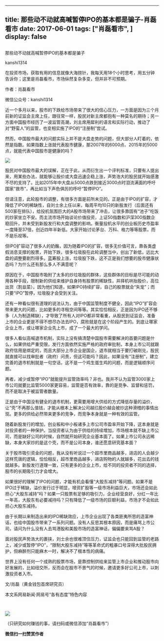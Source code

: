 
---
title:  那些动不动就高喊暂停IPO的基本都是骗子-肖磊看市
date: 2017-06-01
tags: ["肖磊看市", ]
display: false
---


## 



那些动不动就高喊暂停IPO的基本都是骗子




kanshi1314




在投资市场，获取有用的信息就像大海捞针，我每天用18个小时思考，用五分钟告诉你；这里是肖磊看市，市场纵然复杂多变，但并非不可预期。


作者：肖磊看市

微信公众号：kanshi1314



近一个多月以来，股市的下跌给市场带来了很大的信心压力，一方面是因为三个月前新的证监会主席上任，跟往常一样，股民对新主席都抱有一种莫名的期待；另一方面中国股市经历了一波监管高潮，刘主席用犀利的语言和实际行动，推动了对“野蛮人”的监管，也变相实施了IPO的“注册制”尝试。



然而，中国股市最大的问题实际上并不是大盘走势的问题，但大部分人盯着的，依然是指数。如果指数上涨就代表股市健康，那2007年的6000点、2015年的5000点，就能代表中国股市是健康的吗？



<img data-s="300,640" data-type="jpeg" src="http://mmbiz.qpic.cn/mmbiz_jpg/rIYcHn0KrPQWS8G5xiaq2eLv7olT3EZF3xNUOOMdYsz3ibw3wx7JxHsZPNakptsH9ic897H0HGdMMicn08zQWx5pfQ/0?wx_fmt=jpeg"/>



股民对中国股市最大的误解，正在于此，从而衍生出一个评判标准，只要有人提出来，用某些办法，就能够让股价或大盘迅速企稳上涨，声势浩大的股民就开始感激不尽的支持了。比如2015年中大盘从5000点跌到接近3000点时泪流满面的呼吁国家“救市”，再比如当下声色俱厉的呼吁“暂停IPO”。



但请注意，此轮股市的调整，有很多方面是前所未见的。正是由于IPO的扩容，才降低了IPO的稀缺性，自刘士余上任以来，每周平均10只的新股发行（后面还有500家在排队），给投机氛围巨大的A股市场带来了冲击，让很多靠固有“池子”吃饭的炒家坐立不安。而主流市场开始谈论价值投资，上证50指数和沪深300指数企稳回升，并未受到新股发行和大盘调整的影响。衡量投机水平的创业板历史市盈率一度降至37倍，创近四年半新低。大家开始讨论茅台、万科、格力等等股票，而不是乐视等。



但IPO扩容动了很多人的奶酪，因为随着IPO的扩容，很多无价值可言，靠各类虚假消息支撑的股票，开始下跌，很多垃圾股在此轮调整当中，创出了新低，远比大盘的调整要剧烈得多。蓝筹股上涨，垃圾股下跌，这不正是我们想要的股市健康状态吗？为什么还有那么多人不满意呢？



原因在于，中国股市吸附了太多的炒垃圾股的群体，这些群体的目标是尽可能的动用各种手段，限制新的供给来维护自身持有股票的稀缺性，并择机哄抬股价，高位出货（割韭菜）。因为他们知道，如果IPO持续扩容，自己的股票就会“失宠”；而只要“IPO”暂停，垃圾股才会受到关注。



还有一种看似很有道理的说法认为，由于中国监管制度不健全，因此“IPO”扩容会带来更大的问题，比如更多的寻租空间等等。其实恰恰相反，正是因为IPO还不够多（人为制造稀缺），才导致了所有人对IPO都非常看重，从股民到证监会，准备上市的企业更是不得不想尽办法去IPO，腐败就是在这个阶段产生的。到底让哪家企业上市，或让哪家企业先上市，成了一个最大的学问。



很多人看似高喊退市机制，实际上没有搞清楚中国股市需要解决的首要问题是什么，如果供给严重受限，发行方面依然实施严格的政府审批制，本身上市公司就跟政府信用是绑定的，而且大部分上市企业是国企，退市就相当于要打破刚兑，股民就直接可以找审批者（政府）问责，但这可能吗？因此，如果没有“注册制”，建立完善的退市机制就是一句空话，这不是一个鸡生蛋生鸡的问题，而是逻辑顺序问题。



再者，减少或暂停“IPO”就能提升监管效率吗？非也。我并不认为监管3000家上市公司就要比监管5000家更容易，监管是否有效率，靠的是竞争、监督和惩罚，而不是取决于被监管者数量。



正是由于中国没有健全的退市机制，更需要用增大供给的方式降低存量的溢价，让“壳”不再那么值钱，才能从根本上解决公司越烂股价越会被炒这种滑稽的事情出现。更多的供给必然带来更多的竞争，而竞争本身就是一种有效的监管。



随着新股发行的增加，创业板和中小板诸多上市公司市盈率开始下降，这本身就是对投资者的一种保护。当投资者认为由于供给的持续增加，市场根本就不缺上市公司，而是缺好公司的时候，自然就开始研究企业基本面了。如果上市公司永远稀缺，本身大家炒的是这个壳，而不是公司本身，谁还愿意研究基本面？



关于股市吸引资金的问题，我从没有听说过一个超市里商品越多，进店的人会越少这样荒唐的逻辑，恰恰相反，超市里商品越多，进店购物的人就越多，花出去的钱就越多。新股发行道理一致，只有更多的企业上市，给不同的投资者不同的选择，股市的长期吸引力才会增大。



如果很好的理解了IPO的问题，才能有机会看懂“大股东减持”等问题。如果不是IPO过于稀缺，溢价发行过于明显，增资扩股等一级市场利益巨大，市场还会如此担心“大股东减持”吗？如果一只股票有足够的吸引力，企业经营良好，分红一年比一年高，大股东有必要减持吗？只有降低了一级市场的巨额利益，市场才不会如此担心大股东减持。



由于长期以来制造出来的IPO稀缺效应，上市企业出现了各类匪夷所思的造富神话，也给中国股市带来了一系列问题。没有人反思其根本原因，而是痛骂上市公司，请问为什么没有人去骂港股和美股市场的造富神话，偏偏要来骂A股？



面对股民声势浩大的裹挟，刘士余也很难顶住压力，证监会也只能回到监管的老路上，减少或暂停“IPO”，“限制大股东减持”等等革命式的粗暴口号深得大批股民拥护，但麻醉剂只能麻木一时，解决不了根本性的病痛。



世界上没有任何一个成熟的股票市场，是靠控制供给来监管上市企业和推动股市向好发展的，比如纽交所，反而会在股市不景气的时候，邀请更多好公司上市，以刺激投资者入市。



文/肖磊（黄金钱包首席研究员）



本文系网易新闻·网易号“各有态度”特色内容



&nbsp;

<img class="" data-ratio="1" data-s="300,640" src="http://mmbiz.qpic.cn/mmbiz_jpg/rIYcHn0KrPSjOtc2kgTPibsxhaoD4Krel3cd9hnIh6dkibBqkMukKKL7yLxCYzuogxEG3qoO5MCBQgbXbldPxcLw/640?wx_fmt=jpeg" data-type="jpeg" data-w="430" style="line-height: 25.6px; box-sizing: border-box !important; word-wrap: break-word !important; visibility: visible !important; width: auto !important;" width="auto">

（只研究如何赚钱的事，请扫码或微信添加“肖磊看市”）




**微信扫一扫赞赏作者**















